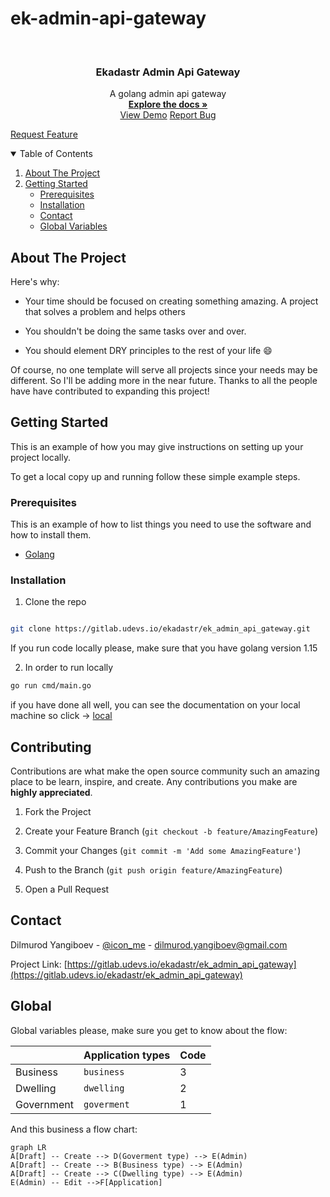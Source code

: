 
# ek-admin-api-gateway

  

<br  />

<p  align="center">

<a  href="https://gitlab.udevs.io/ekadastr/ek_admin_api_gateway"></a>

<h3  align="center">Ekadastr Admin Api Gateway</h3>
  
<p  align="center">
A golang admin api gateway
<br  />
<a  href="https://gitlab.udevs.io/ekadastr/ek_admin_api_gateway"><strong>Explore the docs »</strong></a>

<br  />
<a  href="https://gitlab.udevs.io/ekadastr/ek_admin_api_gateway">View Demo</a>
<a  href="https://gitlab.udevs.io/ekadastr/ek_admin_api_gateway/issues">Report Bug</a>

<a  href="https://gitlab.udevs.io/ekadastr/ek_admin_api_gateway/issues">Request Feature</a>

<!-- TABLE OF CONTENTS -->
<details  open="open">

<summary>Table of Contents</summary>

<ol>

<li><a  href="#about-the-project">About The Project</a></li>
<li><a  href="#getting-started">Getting Started</a><ul>
<li><a  href="#prerequisites">Prerequisites</a></li>
<li><a  href="#installation">Installation</a></li>
<li><a  href="#contact">Contact</a></li>
<li><a  href="#global">Global Variables</a></li>
</ol>

</details>

  
  
  

<!-- ABOUT THE PROJECT -->

## About The Project

Here's why:

* Your time should be focused on creating something amazing. A project that solves a problem and helps others
  
* You shouldn't be doing the same tasks over and over.

* You should element DRY principles to the rest of your life :smile:

Of course, no one template will serve all projects since your needs may be different. So I'll be adding more in the near future. Thanks to all the people have have contributed to expanding this project!

<!-- GETTING STARTED -->

## Getting Started


This is an example of how you may give instructions on setting up your project locally.

To get a local copy up and running follow these simple example steps.


### Prerequisites

This is an example of how to list things you need to use the software and how to install them.

  

*  [Golang](https://golang.org/)
   
### Installation

1. Clone the repo

```sh

git clone https://gitlab.udevs.io/ekadastr/ek_admin_api_gateway.git

```
If you run code locally please, make sure that you have golang version 1.15

2. In order to run locally

```sh
go run cmd/main.go
```

if you have done all well, you can see the documentation on your local machine so click -> [local](http://localhost:8000/swagger/index.html)

<!-- USAGE EXAMPLES -->

<!-- CONTRIBUTING -->

## Contributing
  

Contributions are what make the open source community such an amazing place to be learn, inspire, and create. Any contributions you make are **highly appreciated**.
  

1. Fork the Project

2. Create your Feature Branch (`git checkout -b feature/AmazingFeature`)

3. Commit your Changes (`git commit -m 'Add some AmazingFeature'`)

4. Push to the Branch (`git push origin feature/AmazingFeature`)

5. Open a Pull Request


<!-- CONTACT -->

## Contact

  

 Dilmurod Yangiboev - [@icon_me](dilmurod.yangiboev@gmail.com) - dilmurod.yangiboev@gmail.com

Project Link: [https://gitlab.udevs.io/ekadastr/ek_admin_api_gateway](https://gitlab.udevs.io/ekadastr/ek_admin_api_gateway)

## Global

Global variables please, make sure you get to know about the flow:

|                |Application types              | Code                     |
|----------------|-------------------------------|--------------------------|
|Business        |`business`            		 |3            				|
|Dwelling        |`dwelling`            	     |2 			            |
|Government      |`goverment`			  		 |1							|
	

And this business a flow chart:

```mermaid
graph LR
A[Draft] -- Create --> D(Goverment type) --> E(Admin)
A[Draft] -- Create --> B(Business type) --> E(Admin)
A[Draft] -- Create --> C(Dwelling type) --> E(Admin)
E(Admin) -- Edit -->F[Application] 
```